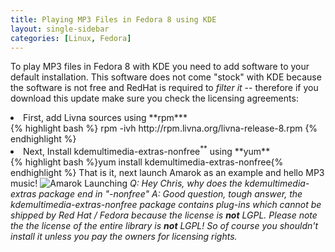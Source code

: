 ```yaml
---
title: Playing MP3 Files in Fedora 8 using KDE
layout: single-sidebar
categories: [Linux, Fedora]
---
```


To play MP3 files in Fedora 8 with KDE you need to add software to your default installation.  This software does not come "stock" with KDE because the software is not free and RedHat is required to <em>filter it</em> -- therefore if you download this update make sure you check the licensing agreements&#58;
<li>First&#44; add Livna sources using **rpm***</li>
{% highlight bash %}
rpm -ivh http://rpm.livna.org/livna-release-8.rpm
{% endhighlight %}

<li>Next&#44; Install kdemultimedia-extras-nonfree<sup>**</sup> using **yum**</li>
{% highlight bash %}yum install kdemultimedia-extras-nonfree{% endhighlight %}
That is it&#44; next launch Amarok as an example and hello MP3 music&#33;
<img src='http://chrisschuld.com/wp-content/uploads/2007/11/screenshot-kde-amarok.png' alt='Amarok Launching' />
<em>Q&#58; Hey Chris, why does the kdemultimedia-extras package end in "-nonfree"
A: Good question, tough answer, the kdemultimedia-extras-nonfree package contains plug-ins which cannot be shipped by Red Hat / Fedora because the license is <strong>not</strong> LGPL.  Please note the the license of the entire library is <strong>not</strong> LGPL!  So of course you shouldn't install it unless you pay the owners for licensing rights.
</em>